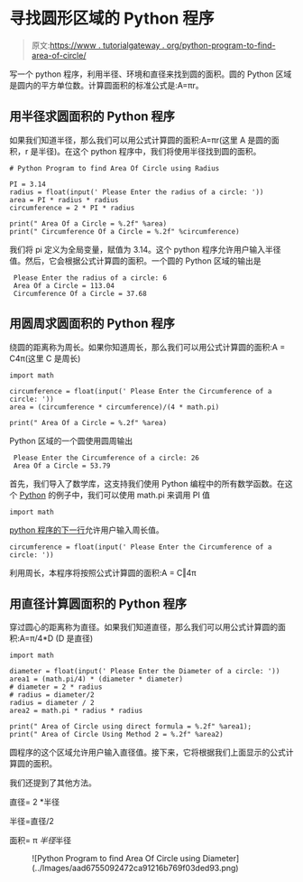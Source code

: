 # 寻找圆形区域的 Python 程序

> 原文:[https://www . tutorialgateway . org/python-program-to-find-area-of-circle/](https://www.tutorialgateway.org/python-program-to-find-area-of-circle/)

写一个 python 程序，利用半径、环境和直径来找到圆的面积。圆的 Python 区域是圆内的平方单位数。计算圆面积的标准公式是:A=πr。

## 用半径求圆面积的 Python 程序

如果我们知道半径，那么我们可以用公式计算圆的面积:A=πr(这里 A 是圆的面积，r 是半径)。在这个 python 程序中，我们将使用半径找到圆的面积。

```
# Python Program to find Area Of Circle using Radius

PI = 3.14
radius = float(input(' Please Enter the radius of a circle: '))
area = PI * radius * radius
circumference = 2 * PI * radius

print(" Area Of a Circle = %.2f" %area)
print(" Circumference Of a Circle = %.2f" %circumference)
```

我们将 pi 定义为全局变量，赋值为 3.14。这个 python 程序允许用户输入半径值。然后，它会根据公式计算圆的面积。一个圆的 Python 区域的输出是

```
 Please Enter the radius of a circle: 6
 Area Of a Circle = 113.04
 Circumference Of a Circle = 37.68
```

## 用圆周求圆面积的 Python 程序

绕圆的距离称为周长。如果你知道周长，那么我们可以用公式计算圆的面积:A = C4π(这里 C 是周长)

```
import math

circumference = float(input(' Please Enter the Circumference of a circle: '))
area = (circumference * circumference)/(4 * math.pi)

print(" Area Of a Circle = %.2f" %area)
```

Python 区域的一个圆使用圆周输出

```
 Please Enter the Circumference of a circle: 26
 Area Of a Circle = 53.79
```

首先，我们导入了数学库，这支持我们使用 Python 编程中的所有数学函数。在这个 [Python](https://www.tutorialgateway.org/python-tutorial/) 的例子中，我们可以使用 math.pi 来调用 PI 值

```
import math
```

[python 程序的下一行](https://www.tutorialgateway.org/python-programming-examples/)允许用户输入周长值。

```
circumference = float(input(' Please Enter the Circumference of a circle: '))
```

利用周长，本程序将按照公式计算圆的面积:A = C‖4π

## 用直径计算圆面积的 Python 程序

穿过圆心的距离称为直径。如果我们知道直径，那么我们可以用公式计算圆的面积:A=π/4*D (D 是直径)

```
import math

diameter = float(input(' Please Enter the Diameter of a circle: '))
area1 = (math.pi/4) * (diameter * diameter)
# diameter = 2 * radius
# radius = diameter/2
radius = diameter / 2
area2 = math.pi * radius * radius

print(" Area of Circle using direct formula = %.2f" %area1);
print(" Area of Circle Using Method 2 = %.2f" %area2)
```

圆程序的这个区域允许用户输入直径值。接下来，它将根据我们上面显示的公式计算圆的面积。

我们还提到了其他方法。

直径= 2 *半径

半径=直径/2

面积= π *半径*半径

<figure class="wp-block-image">![Python Program to find Area Of Circle using Diameter](../Images/aad6755092472ca91216b769f03ded93.png)</figure>